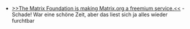 * [>>The Matrix Foundation is making Matrix.org a freemium service.<<](https://blog.cyrneko.eu/matrix-is-cooked) - Schade! War eine schöne Zeit, aber das liest sich ja alles wieder furchtbar
